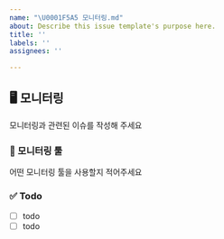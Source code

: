 ```yaml
---
name: "\U0001F5A5️ 모니터링.md"
about: Describe this issue template's purpose here.
title: ''
labels: ''
assignees: ''

---
```


## 🖥️  모니터링

모니터링과 관련된 이슈를 작성해 주세요

### 🎯 모니터링 툴
어떤 모니터링 툴을 사용할지 적어주세요

### ✅ Todo
- [ ] todo
- [ ] todo
